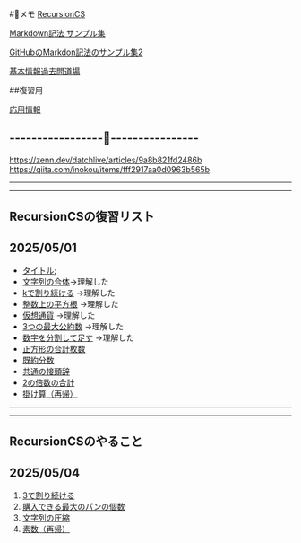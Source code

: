 #📝メモ
[RecursionCS](https://recursionist.io/dashboard)

[Markdown記法 サンプル集](https://qiita.com/tbpgr/items/989c6badefff69377da7)

<!-- <a href="[https://zenn.dev/softoika/scraps/8d361407128904](https://qiita.com/tbpgr/items/989c6badefff69377da7)" target="_blank" rel="noopener noreferrer">Markdown記法 サンプル集</a> -->

<!--  [GitHubのMarkdon記法のサンプル集2](https://zenn.dev/softoika/scraps/8d361407128904) -->

<a href="https://zenn.dev/softoika/scraps/8d361407128904" target="_blank" rel="noopener noreferrer">GitHubのMarkdon記法のサンプル集2</a>

[基本情報過去問道場](https://www.fe-siken.com/fekakomon.php)

##復習用


[応用情報](https://www.ap-siken.com/)

-----------------📝----------------
-----------------------------------

https://zenn.dev/datchlive/articles/9a8b821fd2486b
https://qiita.com/inokou/items/fff2917aa0d0963b565b

---------------------------------------
---------------------------------------
## RecursionCSの復習リスト
## 2025/05/01
- [タイトル](URL);
- [文字列の合体](https://recursionist.io/dashboard/problems/221)→理解した
- [kで割り続ける](https://recursionist.io/dashboard/problems/363) →理解した
- [整数上の平方根](https://recursionist.io/dashboard/problems/367) →理解した
- [仮想通貨](https://recursionist.io/dashboard/problems/364) →理解した
- [3つの最大公約数](https://recursionist.io/dashboard/problems/365) →理解した
- [数字を分割して足す](https://recursionist.io/dashboard/course/2/lesson/172)  →理解した
- [正方形の合計枚数](https://recursionist.io/dashboard/course/2/lesson/171)
- [既約分数](https://recursionist.io/dashboard/problems/366)
- [共通の接頭辞](https://recursionist.io/dashboard/problems/228)
- [2の倍数の合計](https://recursionist.io/dashboard/problems/372)
- [掛け算（再帰）](https://recursionist.io/dashboard/problems/224)


---------------------------------------
---------------------------------------
## RecursionCSのやること
## 2025/05/04
1. [3で割り続ける](https://recursionist.io/dashboard/course/2/lesson/173)
2. [購入できる最大のパンの個数](https://recursionist.io/dashboard/problems/232)
3. [文字列の圧縮](https://recursionist.io/dashboard/problems/227) 
4. [素数（再帰）](https://recursionist.io/dashboard/problems/368)


   
